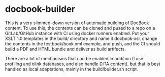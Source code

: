 # docbook-builder
This is a very slimmed-down version of automatic building of DocBook content. To use this, the contents can be cloned and pused to a repo on a GitLab/GitHub instance with CI using docker runners enabled. Put your XSLT 1.0 templates in the build/ directory and name it docbook-xsl, change the contents in the testbook/book.xml example, and push, and the CI should<tm> build a PDF and HTML bundle and deliver as build artifacts.
  
There are a lot of mechanisms that can be enabled in addition (I use profiling and olink databases, and also handle DITA content), but that is best handled as local adaptations, mainly in the build/builder.sh script.
